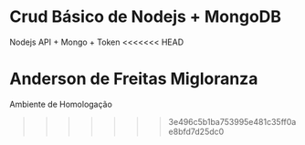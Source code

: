 # Crud Básico de Nodejs + MongoDB
Nodejs API + Mongo + Token
<<<<<<< HEAD

Anderson de Freitas Migloranza
=======
Ambiente de Homologação
>>>>>>> 3e496c5b1ba753995e481c35ff0ae8bfd7d25dc0
